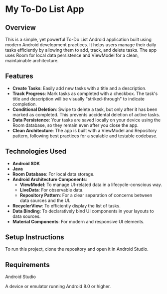 # My To-Do List App

##  Overview

This is a simple, yet powerful To-Do List Android application built using modern Android development practices. It helps users manage their daily tasks efficiently by allowing them to add, track, and delete tasks. The app uses Room for local data persistence and ViewModel for a clean, maintainable architecture.

##  Features

* **Create Tasks**: Easily add new tasks with a title and a description.
* **Track Progress**: Mark tasks as completed with a checkbox. The task's title and description will be visually "striked-through" to indicate completion.
* **Conditional Deletion**: Swipe to delete a task, but only after it has been marked as completed. This prevents accidental deletion of active tasks.
* **Data Persistence**: Your tasks are saved locally on your device using the Room database, so they remain even after you close the app.
* **Clean Architecture**: The app is built with a ViewModel and Repository pattern, following best practices for a scalable and testable codebase.

##  Technologies Used

* **Android SDK**
* **Java** 
* **Room Database**: For local data storage.
* **Android Architecture Components**:
    * **ViewModel**: To manage UI-related data in a lifecycle-conscious way.
    * **LiveData**: For observable data.
    * **Repository Pattern**: For a clear separation of concerns between data sources and the UI.
* **RecyclerView**: To efficiently display the list of tasks.
* **Data Binding**: To declaratively bind UI components in your layouts to data sources.
* **Material Components**: For modern and responsive UI elements.

## Setup Instructions

To run this project, clone the repository and open it in Android Studio.

## Requirements
Android Studio

A device or emulator running Android 8.0 or higher.
